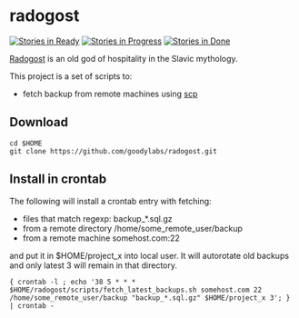 # radogost
[![Stories in Ready](https://badge.waffle.io/goodylabs/radogost.svg?label=ready&title=Ready)](http://waffle.io/goodylabs/radogost)
[![Stories in Progress](https://badge.waffle.io/goodylabs/radogost.svg?label=in%20progress&title=In+Progress)](http://waffle.io/goodylabs/radogost)
[![Stories in Done](https://badge.waffle.io/goodylabs/radogost.svg?label=done&title=Done)](http://waffle.io/goodylabs/radogost)

[Radogost](http://en.wikipedia.org/wiki/Radegast_%28god%29) 
is an old god of hospitality in the Slavic mythology.

This project is a set of scripts to:
* fetch backup from remote machines using [scp](http://en.wikipedia.org/wiki/Secure_copy) 

## Download 

``` 
cd $HOME
git clone https://github.com/goodylabs/radogost.git
```

## Install in crontab

The following will install a crontab entry with fetching:
* files that match regexp: backup_*.sql.gz
* from a remote directory /home/some_remote_user/backup
* from a remote machine somehost.com:22 

and put it in $HOME/project_x into local user.
It will autorotate old backups and only latest 3 will remain in that directory.

```
{ crontab -l ; echo '38 5 * * * $HOME/radogost/scripts/fetch_latest_backups.sh somehost.com 22 /home/some_remote_user/backup "backup_*.sql.gz" $HOME/project_x 3'; } | crontab -
```
